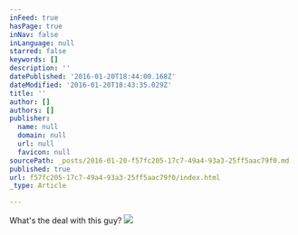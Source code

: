 ```yaml
---
inFeed: true
hasPage: true
inNav: false
inLanguage: null
starred: false
keywords: []
description: ''
datePublished: '2016-01-20T18:44:00.168Z'
dateModified: '2016-01-20T18:43:35.029Z'
title: ''
author: []
authors: []
publisher:
  name: null
  domain: null
  url: null
  favicon: null
sourcePath: _posts/2016-01-20-f57fc205-17c7-49a4-93a3-25ff5aac79f0.md
published: true
url: f57fc205-17c7-49a4-93a3-25ff5aac79f0/index.html
_type: Article

---
```

What's the deal with this guy?
![](https://the-grid-user-content.s3-us-west-2.amazonaws.com/2745223a-2c29-43fa-be05-c17f90d19ac3.jpg)